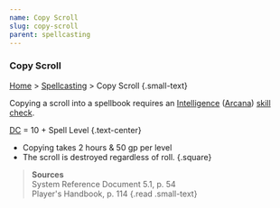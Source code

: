 ```yaml
---
name: Copy Scroll
slug: copy-scroll
parent: spellcasting
---
```

### Copy Scroll
[Home](dm-operations-center) > [Spellcasting](spellcasting) > Copy Scroll {.small-text}

Copying a scroll into a spellbook requires an [Intelligence](intelligence) ([Arcana](arcana)) [skill check](ability-checks).

 [DC](difficulty-class) = 10 + Spell Level {.text-center}
 
- Copying takes 2 hours & 50 gp per level
- The scroll is destroyed regardless of roll.
{.square}

> **Sources** <br/>
> System Reference Document 5.1, p. 54<br/>
> Player's Handbook, p. 114
{.read .small-text}

